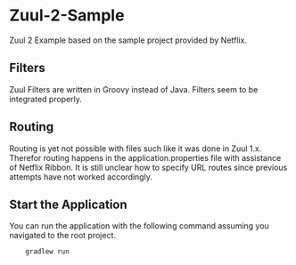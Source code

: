 # Zuul-2-Sample

Zuul 2 Example based on the sample project provided by Netflix. 

## Filters

Zuul Filters are written in Groovy instead of Java. Filters seem to be integrated properly.

## Routing

Routing is yet not possible with files such like it was done in Zuul 1.x. Therefor routing happens in the application.properties file
with assistance of Netflix Ribbon. It is still unclear how to specify URL routes since previous attempts have not worked accordingly.

## Start the Application

You can run the application with the following command assuming you navigated to the root project.

        gradlew run
 